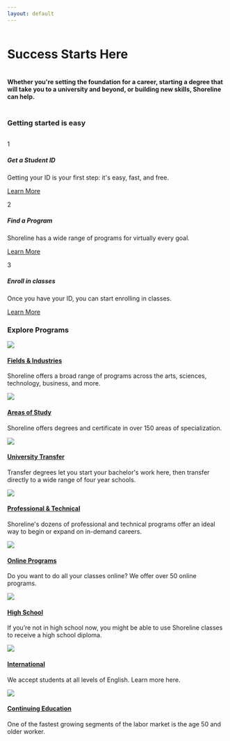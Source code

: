 ```yaml
---
layout: default
---
```

<div class="row img-bg">
  <div class="small-6 column">
    <h1>Success Starts Here</h1>
  </div>
  <div class="small-12 column">
    <h4>Whether you're setting the foundation for a career, starting a degree that will take you to a university and beyond, or building new skills, Shoreline can help.</h4>
  </div>
</div>

<div class="row get-started">
  <h3>Getting started is easy</h3>
  <div class="small-4 column">
    <p>1</p>
    <h5>Get a Student ID</h5>
    <p>Getting your ID is your first step: it's easy, fast, and free.</p>
    <a href="#" class="button inactive">Learn More</a>
  </div>
  <div class="small-4 column">
    <p>2</p>
    <h5>Find a Program</h5>
    <p>Shoreline has a wide range of programs for virtually every goal. </p>
    <a href="#" class="button inactive">Learn More</a>
  </div>
  <div class="small-4 column">
    <p>3</p>
    <h5>Enroll in classes</h5>
    <p>Once you have your ID, you can start enrolling in classes.</p>
    <a href="#" class="button inactive">Learn More</a>
  </div>
</div>

<div class="row">
  <h3>Explore Programs</h3>
  <div class="card">
    <div class="card-inner">
      <img src="https://placehold.it/500x250?text=img">
      <div class="card-section">
        <h4><a href=""><a href="/fields-industries.html">Fields & Industries</a></a></h4>
        <p>Shoreline offers a broad range of programs across the arts, sciences, technology, business, and more.</p>
      </div>
    </div>
  </div>
  <div class="card">
    <div class="card-inner">
      <img src="https://placehold.it/500x250?text=img">
      <div class="card-section">
        <h4><a href="/areas-of-study.html">Areas of Study</a></h4>
        <p>Shoreline offers degrees and certificate in over 150 areas of specialization.</p>
      </div>
    </div>
  </div>
  <div class="card">
    <div class="card-inner">
      <img src="https://placehold.it/500x250?text=img">
      <div class="card-section">
        <h4><a href="/university-transfer.html">University Transfer</a></h4>
        <p>Transfer degrees let you start your bachelor's work here, then transfer directly to a wide range of four year schools.</p>
      </div>
    </div>
  </div>
  <div class="card">
    <div class="card-inner">
      <img src="https://placehold.it/500x250?text=img">
      <div class="card-section">
        <h4><a href="/prof-tech.html">Professional & Technical</a></h4>
        <p>Shoreline's dozens of professional and technical programs offer an ideal way to begin or expand on in-demand careers.</p>
      </div>
    </div>
  </div>
</div>

<div class="row">
  <div class="card">
    <div class="card-inner">
      <img src="https://placehold.it/500x250?text=img">
      <div class="card-section">
        <h4><a href="#" class="inactive">Online Programs</a></h4>
        <p>Do you want to do all your classes online? We offer over 50 online programs.</p>
      </div>
    </div>
  </div>
  <div class="card">
    <div class="card-inner">
      <img src="https://placehold.it/500x250?text=img">
      <div class="card-section">
        <h4><a href="#" class="inactive">High School</a></h4>
        <p>If you’re not in high school now, you might be able to use Shoreline classes to receive a high school diploma.</p>
      </div>
    </div>
  </div>
  <div class="card">
    <div class="card-inner">
      <img src="https://placehold.it/500x250?text=img">
      <div class="card-section">
        <h4><a href="#" class="inactive">International</a></h4>
        <p>We accept students at all levels of English. Learn more here.</p>
      </div>
    </div>
  </div>
  <div class="card">
    <div class="card-inner">
      <img src="https://placehold.it/500x250?text=img">
      <div class="card-section">
        <h4><a href="#" class="inactive">Continuing Education</a></h4>
        <p>One of the fastest growing segments of the labor market is the age 50 and older worker.</p>
      </div>
    </div>
  </div>
</div>


